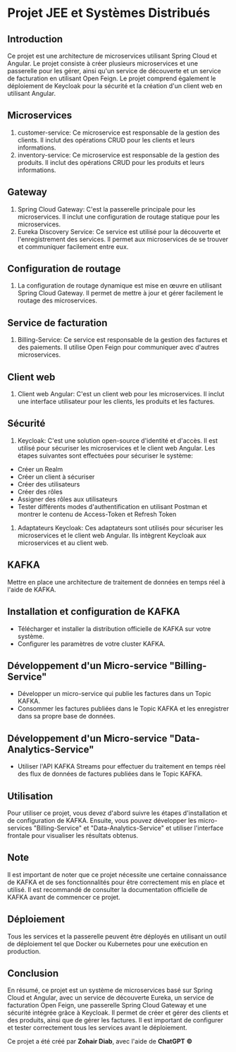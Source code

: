 # Projet JEE et Systèmes Distribués

Introduction
------------

Ce projet est une architecture de microservices utilisant Spring Cloud et Angular. Le projet consiste à créer plusieurs microservices et une passerelle pour les gérer, ainsi qu'un service de découverte et un service de facturation en utilisant Open Feign. Le projet comprend également le déploiement de Keycloak pour la sécurité et la création d'un client web en utilisant Angular.

Microservices
-------------

1.  customer-service: Ce microservice est responsable de la gestion des clients. Il inclut des opérations CRUD pour les clients et leurs informations.
2.  inventory-service: Ce microservice est responsable de la gestion des produits. Il inclut des opérations CRUD pour les produits et leurs informations.

Gateway
-------

1.  Spring Cloud Gateway: C'est la passerelle principale pour les microservices. Il inclut une configuration de routage statique pour les microservices.
2.  Eureka Discovery Service: Ce service est utilisé pour la découverte et l'enregistrement des services. Il permet aux microservices de se trouver et communiquer facilement entre eux.

Configuration de routage
------------------------

1.  La configuration de routage dynamique est mise en œuvre en utilisant Spring Cloud Gateway. Il permet de mettre à jour et gérer facilement le routage des microservices.

Service de facturation
----------------------

1.  Billing-Service: Ce service est responsable de la gestion des factures et des paiements. Il utilise Open Feign pour communiquer avec d'autres microservices.

Client web
----------

1.  Client web Angular: C'est un client web pour les microservices. Il inclut une interface utilisateur pour les clients, les produits et les factures.

Sécurité
--------

1.  Keycloak: C'est une solution open-source d'identité et d'accès. Il est utilisé pour sécuriser les microservices et le client web Angular. Les étapes suivantes sont effectuées pour sécuriser le système:

-   Créer un Realm
-   Créer un client à sécuriser
-   Créer des utilisateurs
-   Créer des rôles
-   Assigner des rôles aux utilisateurs
-   Tester différents modes d'authentification en utilisant Postman et montrer le contenu de Access-Token et Refresh Token

1.  Adaptateurs Keycloak: Ces adaptateurs sont utilisés pour sécuriser les microservices et le client web Angular. Ils intègrent Keycloak aux microservices et au client web.

KAFKA
-----

Mettre en place une architecture de traitement de données en temps réel à l'aide de KAFKA.

Installation et configuration de KAFKA
--------------------------------------

-   Télécharger et installer la distribution officielle de KAFKA sur votre système.
-   Configurer les paramètres de votre cluster KAFKA.

Développement d'un Micro-service "Billing-Service"
--------------------------------------------------

-   Développer un micro-service qui publie les factures dans un Topic KAFKA.
-   Consommer les factures publiées dans le Topic KAFKA et les enregistrer dans sa propre base de données.

Développement d'un Micro-service "Data-Analytics-Service"
---------------------------------------------------------

-   Utiliser l'API KAFKA Streams pour effectuer du traitement en temps réel des flux de données de factures publiées dans le Topic KAFKA.

Utilisation
-----------

Pour utiliser ce projet, vous devez d'abord suivre les étapes d'installation et de configuration de KAFKA. Ensuite, vous pouvez développer les micro-services "Billing-Service" et "Data-Analytics-Service" et utiliser l'interface frontale pour visualiser les résultats obtenus.

Note
----

Il est important de noter que ce projet nécessite une certaine connaissance de KAFKA et de ses fonctionnalités pour être correctement mis en place et utilisé. Il est recommandé de consulter la documentation officielle de KAFKA avant de commencer ce projet.

Déploiement
-----------

Tous les services et la passerelle peuvent être déployés en utilisant un outil de déploiement tel que Docker ou Kubernetes pour une exécution en production. 

Conclusion
----------

En résumé, ce projet est un système de microservices basé sur Spring Cloud et Angular, avec un service de découverte Eureka, un service de facturation Open Feign, une passerelle Spring Cloud Gateway et une sécurité intégrée grâce à Keycloak.
Il permet de créer et gérer des clients et des produits, ainsi que de gérer les factures. Il est important de configurer et tester correctement tous les services avant le déploiement.

Ce projet a été créé par **Zohair Diab**, avec l'aide de **ChatGPT** **&copy;**
